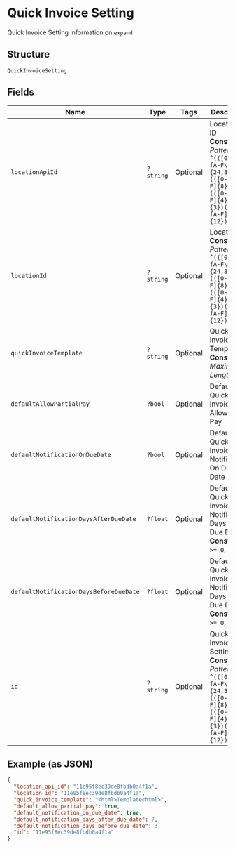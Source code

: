 
# Quick Invoice Setting

Quick Invoice Setting Information on `expand`

## Structure

`QuickInvoiceSetting`

## Fields

| Name | Type | Tags | Description | Getter | Setter |
|  --- | --- | --- | --- | --- | --- |
| `locationApiId` | `?string` | Optional | Location API ID<br>**Constraints**: *Pattern*: `^(([0-9a-fA-F\-]{24,36})\|(([0-9a-fA-F]{8})-(([0-9a-fA-F]{4}\-){3})([0-9a-fA-F]{12})))$` | getLocationApiId(): ?string | setLocationApiId(?string locationApiId): void |
| `locationId` | `?string` | Optional | Location ID<br>**Constraints**: *Pattern*: `^(([0-9a-fA-F\-]{24,36})\|(([0-9a-fA-F]{8})-(([0-9a-fA-F]{4}\-){3})([0-9a-fA-F]{12})))$` | getLocationId(): ?string | setLocationId(?string locationId): void |
| `quickInvoiceTemplate` | `?string` | Optional | Quick Invoice Template<br>**Constraints**: *Maximum Length*: `5000` | getQuickInvoiceTemplate(): ?string | setQuickInvoiceTemplate(?string quickInvoiceTemplate): void |
| `defaultAllowPartialPay` | `?bool` | Optional | Default Quick Invoice Allow Partial Pay | getDefaultAllowPartialPay(): ?bool | setDefaultAllowPartialPay(?bool defaultAllowPartialPay): void |
| `defaultNotificationOnDueDate` | `?bool` | Optional | Default Quick Invoice Notification On Due Date | getDefaultNotificationOnDueDate(): ?bool | setDefaultNotificationOnDueDate(?bool defaultNotificationOnDueDate): void |
| `defaultNotificationDaysAfterDueDate` | `?float` | Optional | Default Quick Invoice Notification Days After Due Date<br>**Constraints**: `>= 0`, `<= 60` | getDefaultNotificationDaysAfterDueDate(): ?float | setDefaultNotificationDaysAfterDueDate(?float defaultNotificationDaysAfterDueDate): void |
| `defaultNotificationDaysBeforeDueDate` | `?float` | Optional | Default Quick Invoice Notification Days Before Due Date<br>**Constraints**: `>= 0`, `<= 60` | getDefaultNotificationDaysBeforeDueDate(): ?float | setDefaultNotificationDaysBeforeDueDate(?float defaultNotificationDaysBeforeDueDate): void |
| `id` | `?string` | Optional | Quick Invoice Settings ID<br>**Constraints**: *Pattern*: `^(([0-9a-fA-F\-]{24,36})\|(([0-9a-fA-F]{8})-(([0-9a-fA-F]{4}\-){3})([0-9a-fA-F]{12})))$` | getId(): ?string | setId(?string id): void |

## Example (as JSON)

```json
{
  "location_api_id": "11e95f8ec39de8fbdb0a4f1a",
  "location_id": "11e95f8ec39de8fbdb0a4f1a",
  "quick_invoice_template": "<html>Template<html>",
  "default_allow_partial_pay": true,
  "default_notification_on_due_date": true,
  "default_notification_days_after_due_date": 7,
  "default_notification_days_before_due_date": 3,
  "id": "11e95f8ec39de8fbdb0a4f1a"
}
```

